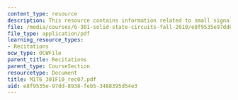 ```yaml
---
content_type: resource
description: This resource contains information related to small signal equivalents.
file: /media/courses/6-301-solid-state-circuits-fall-2010/e8f9535e97dd8938feb53488395d54e3_MIT6_301F10_rec07.pdf
file_type: application/pdf
learning_resource_types:
- Recitations
ocw_type: OCWFile
parent_title: Recitations
parent_type: CourseSection
resourcetype: Document
title: MIT6_301F10_rec07.pdf
uid: e8f9535e-97dd-8938-feb5-3488395d54e3
---
```

